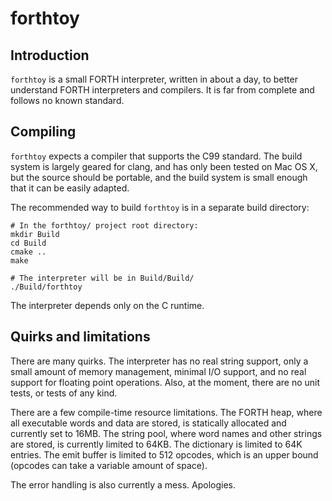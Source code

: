 # forthtoy #

## Introduction ##

`forthtoy` is a small FORTH interpreter, written in about a day, to
better understand FORTH interpreters and compilers. It is far from
complete and follows no known standard.


## Compiling ##

`forthtoy` expects a compiler that supports the C99 standard. The build system
is largely geared for clang, and has only been tested on Mac OS X, but the
source should be portable, and the build system is small enough that it can be
easily adapted.

The recommended way to build `forthtoy` is in a separate build directory:

    # In the forthtoy/ project root directory:
    mkdir Build
    cd Build
    cmake ..
    make

    # The interpreter will be in Build/Build/
    ./Build/forthtoy

The interpreter depends only on the C runtime.


## Quirks and limitations ##

There are many quirks.  The interpreter has no real string support, only
a small amount of memory management, minimal I/O support, and no real
support for floating point operations.  Also, at the moment, there are
no unit tests, or tests of any kind.

There are a few compile-time resource limitations.  The FORTH heap,
where all executable words and data are stored, is statically allocated
and currently set to 16MB.  The string pool, where word names and other
strings are stored, is currently limited to 64KB.  The dictionary is
limited to 64K entries.  The emit buffer is limited to 512 opcodes,
which is an upper bound (opcodes can take a variable amount of space).

The error handling is also currently a mess. Apologies.

